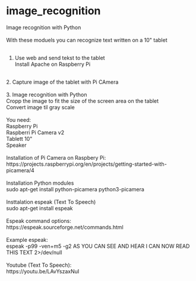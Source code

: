 # image_recognition
Image recognition with Python<br>
<br>
With these moduels you can recognize text written on a 10" tablet<br>
<br>
1. Use web and send tekst to the tablet<br>
Install Apache on Raspberry Pi<br>
<br>
2. Capture image of the tablet with Pi CAmera<br>
<br>
3. Image recognition with Python<br>
Cropp the image to fit the size of the screen area on the tablet<br>
Convert image til gray scale<br>
<br>
You need:<br>
Raspberry Pi<br>
Raspberri Pi Camera v2<br>
Tablett 10"<br>
Speaker<br>
<br>
Installation of Pi Camera on Raspbery Pi:<br>
https://projects.raspberrypi.org/en/projects/getting-started-with-picamera/4<br>
<br>
Installation Python modules<br>
sudo apt-get install python-picamera python3-picamera<br>
<br>
Insttalation espeak (Text To Speech)<br>
sudo apt-get install espeak<br>
<br>
Espeak command options:<br>
https://espeak.sourceforge.net/commands.html<br>
<br>
Example espeak:<br>
espeak -p99 -ven+m5 -g2 AS YOU CAN SEE AND HEAR I CAN NOW READ THIS TEXT 2>/dev/null<br>
<br>
Youtube (Text To Speech):<br>
https://youtu.be/LAvYszaxNuI<br>
